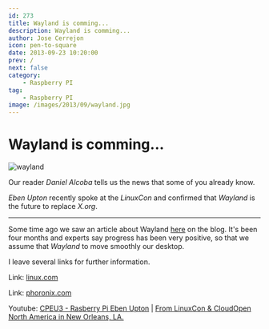 ```yaml
---
id: 273
title: Wayland is comming...
description: Wayland is comming...
author: Jose Cerrejon
icon: pen-to-square
date: 2013-09-23 10:20:00
prev: /
next: false
category:
    - Raspberry PI
tag:
    - Raspberry PI
image: /images/2013/09/wayland.jpg
---
```


# Wayland is comming...

![wayland](/images/2013/09/wayland.jpg)

Our reader _Daniel Alcoba_ tells us the news that some of you already know.

_Eben Upton_ recently spoke at the _LinuxCon_ and confirmed that _Wayland_ is the future to replace _X.org_.

---

Some time ago we saw an article about Wayland [here](/post.php?id=167) on the blog. It's been four months and experts say progress has been very positive, so that we assume that _Wayland_ to move smoothly our desktop.

I leave several links for further information.

Link: [linux.com](https://www.linux.com/news/featured-blogs/200-libby-clark/738632-raspberry-pis-eben-upton-demos-wayland-support-on-the-pi/)

Link: [phoronix.com](https://www.phoronix.com/scan.php?page=news_item&px=MTQ2NDU)

Youtube: [CPEU3 - Rasberry Pi Eben Upton](https://www.youtube.com/watch?v=Hm0KLL8d1Rc) | [From LinuxCon & CloudOpen North America in New Orleans, LA.](https://www.youtube.com/watch?v=PmCsQDTc-WU)
